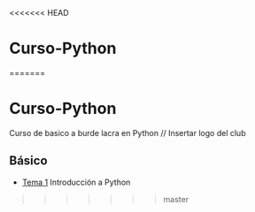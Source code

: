 <<<<<<< HEAD
# Curso-Python
=======
# Curso-Python
Curso de basico a burde lacra en Python
// Insertar logo del club
## Básico
- [Tema 1](./Tema1/) Introducción a Python
>>>>>>> master
